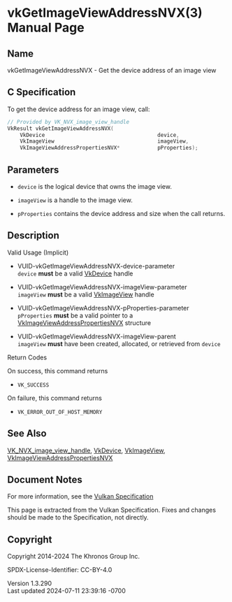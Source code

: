 # vkGetImageViewAddressNVX(3) Manual Page

## Name

vkGetImageViewAddressNVX - Get the device address of an image view



## <a href="#_c_specification" class="anchor"></a>C Specification

To get the device address for an image view, call:

``` c
// Provided by VK_NVX_image_view_handle
VkResult vkGetImageViewAddressNVX(
    VkDevice                                    device,
    VkImageView                                 imageView,
    VkImageViewAddressPropertiesNVX*            pProperties);
```

## <a href="#_parameters" class="anchor"></a>Parameters

- `device` is the logical device that owns the image view.

- `imageView` is a handle to the image view.

- `pProperties` contains the device address and size when the call
  returns.

## <a href="#_description" class="anchor"></a>Description

Valid Usage (Implicit)

- <a href="#VUID-vkGetImageViewAddressNVX-device-parameter"
  id="VUID-vkGetImageViewAddressNVX-device-parameter"></a>
  VUID-vkGetImageViewAddressNVX-device-parameter  
  `device` **must** be a valid [VkDevice](https://registry.khronos.org/vulkan/specs/1.3-extensions/man/html/VkDevice.html) handle

- <a href="#VUID-vkGetImageViewAddressNVX-imageView-parameter"
  id="VUID-vkGetImageViewAddressNVX-imageView-parameter"></a>
  VUID-vkGetImageViewAddressNVX-imageView-parameter  
  `imageView` **must** be a valid [VkImageView](https://registry.khronos.org/vulkan/specs/1.3-extensions/man/html/VkImageView.html) handle

- <a href="#VUID-vkGetImageViewAddressNVX-pProperties-parameter"
  id="VUID-vkGetImageViewAddressNVX-pProperties-parameter"></a>
  VUID-vkGetImageViewAddressNVX-pProperties-parameter  
  `pProperties` **must** be a valid pointer to a
  [VkImageViewAddressPropertiesNVX](https://registry.khronos.org/vulkan/specs/1.3-extensions/man/html/VkImageViewAddressPropertiesNVX.html)
  structure

- <a href="#VUID-vkGetImageViewAddressNVX-imageView-parent"
  id="VUID-vkGetImageViewAddressNVX-imageView-parent"></a>
  VUID-vkGetImageViewAddressNVX-imageView-parent  
  `imageView` **must** have been created, allocated, or retrieved from
  `device`

Return Codes

On success, this command returns  
- `VK_SUCCESS`

On failure, this command returns  
- `VK_ERROR_OUT_OF_HOST_MEMORY`

## <a href="#_see_also" class="anchor"></a>See Also

[VK_NVX_image_view_handle](https://registry.khronos.org/vulkan/specs/1.3-extensions/man/html/VK_NVX_image_view_handle.html),
[VkDevice](https://registry.khronos.org/vulkan/specs/1.3-extensions/man/html/VkDevice.html), [VkImageView](https://registry.khronos.org/vulkan/specs/1.3-extensions/man/html/VkImageView.html),
[VkImageViewAddressPropertiesNVX](https://registry.khronos.org/vulkan/specs/1.3-extensions/man/html/VkImageViewAddressPropertiesNVX.html)

## <a href="#_document_notes" class="anchor"></a>Document Notes

For more information, see the <a
href="https://registry.khronos.org/vulkan/specs/1.3-extensions/html/vkspec.html#vkGetImageViewAddressNVX"
target="_blank" rel="noopener">Vulkan Specification</a>

This page is extracted from the Vulkan Specification. Fixes and changes
should be made to the Specification, not directly.

## <a href="#_copyright" class="anchor"></a>Copyright

Copyright 2014-2024 The Khronos Group Inc.

SPDX-License-Identifier: CC-BY-4.0

Version 1.3.290  
Last updated 2024-07-11 23:39:16 -0700

